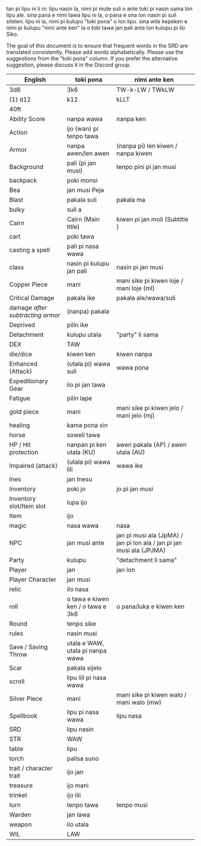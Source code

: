 tan pi lipu ni li ni: lipu nasin la, nimi pi mute suli o ante toki pi nasin sama lon lipu ale.
sina pana e nimi tawa lipu ni la, o pana e ona lon nasin pi suli sitelen.
lipu ni la, nimi pi kulupu "toki pona" o lon lipu. sina wile kepeken e nimi pi kulupu "nimi ante ken" la o toki tawa jan pali ante lon kulupu pi ilo Siko.

The goal of this document is to ensure that frequent words in the SRD are translated consistently.
Please add words alphabetically.
Please use the suggestions from the "toki pona" column. If you prefer the alternative suggestion, please discuss it in the Discord group.

| English                 | toki pona                 | nimi ante ken        |
| ----------------------- | ------------------------- | -------------------- |
| 3d6                     | 3k6                       | TW-k-LW / TWkLW      |
| (1) d12                 | k12                       | kLLT                 |
| 40ft                    |                           |                      |
| Ability Score           | nanpa wawa                | nanpa ken            |
| Action                  | ijo (wan) pi tenpo tawa ||
| Armor                   | nanpa awen/len awen     | (nanpa pi) len kiwen / nanpa kiwen |
| Background              | pali (pi jan musi)        | tenpo pini pi jan musi |
| backpack                | poki monsi                |                      |
| Bea                     | jan musi Peja     ||
| Blast                   | pakala suli               | pakala ma            |
| bulky                   | suli a                    |                      |
| Cairn                   | Cairn (Main title)        | kiwen pi jan moli (Subtitle ) |
| cart                    | poki tawa                 |                      |
| casting a spell         | pali pi nasa wawa ||
| class                   | nasin pi kulupu jan pali  | nasin pi jan musi    |
| Copper Piece            | mani                      | mani sike pi kiwen loje / mani loje (ml) |
| Critical Damage         | pakala ike                | pakala ale/wawa/suli |
| damage _after subtracting armor_                 | (nanpa) pakala                    |                      |
| Deprived                | pilin ike                 |                      |
| Detachment              | kulupu utala           | "party" li sama      |
| DEX                     | TAW                       |                      |
| die/dice                | kiwen ken                 | kiwen nanpa          |
| Enhanced (Attack)       | (utala pi) wawa suli      | wawa pona            | 
| Expeditionary Gear | ilo pi jan tawa ||
| Fatigue                 | pilin lape                      |                      |
| gold piece              | mani               | mani sike pi kiwen jelo / mani jelo (mj) |
| healing                 | kama pona sin             ||
| horse                   | soweli tawa               |                      |
| HP / Hit protection     | nanpan pi ken utala (KU)  | awen pakala (AP) / awen utala (AU) |
| Impaired (attack)       | (utala pi) wawa lili      | wawa ike             |
| Ines                    | jan Inesu         ||
| Inventory               | poki jo                   | jo pi jan musi       |
| Inventory slot/Item slot| lupa ijo                  |                      |
| Item                    | ijo        ||
| magic                   | nasa wawa                 | nasa |
| NPC                     | jan musi ante             | jan pi musi ala (JpMA) / jan pi lon ala / jan pi jan musi ala (JPJMA) |
| Party                   | kulupu                    | "detachment li sama" |
| Player                  | jan                       | jan lon |
| Player Character        | jan musi  ||
| relic                   | ilo nasa     ||
| roll                    | o tawa e kiwen ken / o tawa e 3k6 | o pana/luka e kiwen ken |
| Round                   | tenpo sike ||
| rules                   | nasin musi ||
| Save / Saving Throw     | utala e WAW, utala pi nanpa wawa ||
| Scar                    | pakala sijelo             ||
| scroll                  | lipu lili pi nasa wawa          ||
| Silver Piece            | mani                      | mani sike pi kiwen walo / mani walo (mw) |
| Spellbook               | lipu pi nasa wawa         | lipu nasa |
| SRD                     | lipu nasin ||
| STR                     | WAW        ||
| table                   | lipu       ||
| torch                   | palisa suno||
| trait / character trait | ijo jan  ||
| treasure                | ijo mani ||
| trinket                 | ijo lili ||
| turn                    | tenpo tawa                | tenpo musi |
| Warden                  | jan lawa  ||
| weapon                  | ilo utala ||
| WIL                     | LAW       ||

